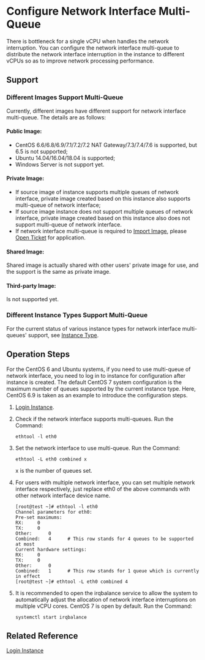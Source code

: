 # Configure Network Interface Multi-Queue

There is bottleneck for a single vCPU when handles the network interruption. You can configure the network interface multi-queue to distribute the network interface interruption in the instance to different vCPUs so as to improve network processing performance.

## Support

### Different Images Support Multi-Queue
Currently, different images have different support for network interface multi-queue. The details are as follows:

#### Public Image:

* CentOS 6.6/6.8/6.9/7.1/7.2/7.2 NAT Gateway/7.3/7.4/7.6 is supported, but 6.5 is not supported;
* Ubuntu 14.04/16.04/18.04 is supported;
* Windows Server is not support yet.

#### Private Image:

* If source image of instance supports multiple queues of network interface, private image created based on this instance also supports multi-queue of network interface;
* If source image instance does not support multiple queues of network interface, private image created based on this instance also does not support multi-queue of network interface.
* If network interface multi-queue is required to [Import Image](../Image/Import-Private-Image.md), please [Open Ticket](https://ticket.jdcloud.com/applyorder/submit) for application.

#### Shared Image:

Shared image is actually shared with other users' private image for use, and the support is the same as private image.

#### Third-party Image:

Is not supported yet.

### Different Instance Types Support Multi-Queue

For the current status of various instance types for network interface multi-queues' support, see [Instance Type](../../Introduction/Instance-Type-Family.md).

## Operation Steps

For the CentOS 6 and Ubuntu systems, if you need to use multi-queue of network interface, you need to log in to instance for configuration after instance is created. The  default CentOS 7 system configuration is the maximum number of queues supported by the current instance type.
Here, CentOS 6.9 is taken as an example to introduce the configuration steps.

1. [Login Instance](../../Getting-Start-Linux/Connect-to-Linux-Instance.md).
2. Check if the network interface supports multi-queues. Run the Command:
	
	`ethtool -l eth0`
	
3. Set the network interface to use multi-queue. Run the Command:

	`ethtool -L eth0 combined x`
	
	x is the number of queues set.
	
4. For users with multiple network interface, you can set multiple network interface respectively, just replace eth0 of the above commands with other network interface device name.

	```
	[root@test ~]# ethtool -l eth0
	Channel parameters for eth0:
	Pre-set maximums:
	RX:		0
	TX:		0
	Other:		0
	Combined:	4      # This row stands for 4 queues to be supported at most
	Current hardware settings:
	RX:		0
	TX:		0
	Other:		0
	Combined:	1      # This row stands for 1 queue which is currently in effect
	[root@test ~]# ethtool -L eth0 combined 4
	```
	
3. It is recommended to open the irqbalance service to allow the system to automatically adjust the allocation of network interface interruptions on multiple vCPU cores. CentOS 7 is open by default. Run the Command:
	
	`systemctl start irqbalance `
	
	


## Related Reference

[Login Instance](../../Getting-Start-Linux/Connect-to-Linux-Instance.md)


